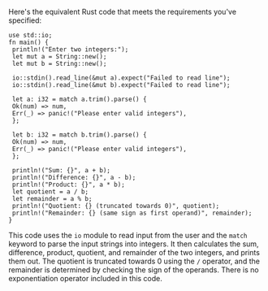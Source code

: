 Here's the equivalent Rust code that meets the requirements you've specified:
```
use std::io;
fn main() {
 println!("Enter two integers:");
 let mut a = String::new();
 let mut b = String::new();
 
 io::stdin().read_line(&mut a).expect("Failed to read line");
 io::stdin().read_line(&mut b).expect("Failed to read line");
 
 let a: i32 = match a.trim().parse() {
 Ok(num) => num,
 Err(_) => panic!("Please enter valid integers"),
 };
 
 let b: i32 = match b.trim().parse() {
 Ok(num) => num,
 Err(_) => panic!("Please enter valid integers"),
 };
 
 println!("Sum: {}", a + b);
 println!("Difference: {}", a - b);
 println!("Product: {}", a * b);
 let quotient = a / b;
 let remainder = a % b;
 println!("Quotient: {} (truncated towards 0)", quotient);
 println!("Remainder: {} (same sign as first operand)", remainder);
}
```
This code uses the `io` module to read input from the user and the `match` keyword to parse the input strings into integers. It then calculates the sum, difference, product, quotient, and remainder of the two integers, and prints them out. The quotient is truncated towards 0 using the `/` operator, and the remainder is determined by checking the sign of the operands. There is no exponentiation operator included in this code.

